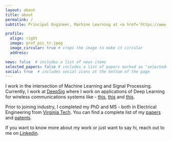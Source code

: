 ```yaml
---
layout: about
title: about
permalink: /
subtitle: Principal Engineer, Machine Learning at <a href='https://www.deepsig.ai/'>DeepSig</a>

profile:
  align: right
  image: prof_pic_tr.jpeg
  image_circular: true # crops the image to make it circular
  address:

news: false  # includes a list of news items
selected_papers: false # includes a list of papers marked as "selected={true}"
social: true  # includes social icons at the bottom of the page
---
```

I work in the intersection of Machine Learning and Signal Processing. Currently, I work at [DeepSig](https://www.deepsig.ai/) where I work on applications of Deep Learning for wireless communications systems like - [this](https://www.deepsig.ai/omnisig), [this](https://www.deepsig.ai/omnisig-studio) and [this](https://developer.nvidia.com/blog/deepsig-deep-learning-wireless-communications). 

Prior to joining industry, I completed my PhD and MS - both in Electrical Engineering from [Virginia Tech](https://ece.vt.edu/). You can find a complete list of my [papers](/publications/) and [patents](/patents/). 

If you want to know more about my work or just want to say hi, reach out to me on [Linkedin](https://www.linkedin.com/in/tamoghnaroy/).


